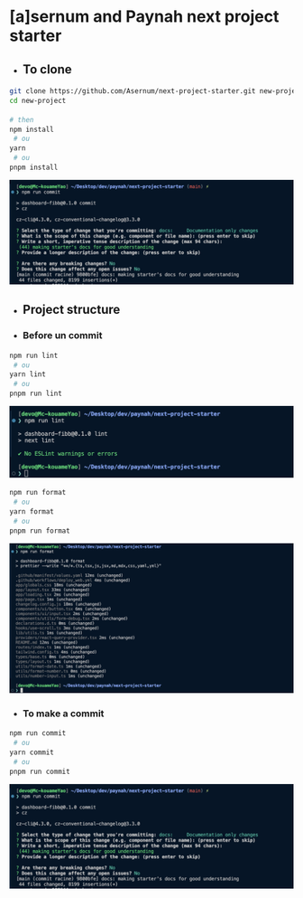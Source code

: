# [a]sernum and Paynah next project starter

- ## To clone

```bash
git clone https://github.com/Asernum/next-project-starter.git new-project
cd new-project

# then
npm install
 # ou
yarn
 # ou
pnpm install
```

![alt text](./docs/commit.png)

- ## Project structure

- ### Before un commit

```bash
npm run lint
 # ou
yarn lint
 # ou
pnpm run lint
```

![](./docs/lint.png)

```bash
npm run format
 # ou
yarn format
 # ou
pnpm run format
```

![alt text](./docs/format.png)

- ### To make a commit

```bash
npm run commit
 # ou
yarn commit
 # ou
pnpm run commit
```

![alt text](./docs/commit.png)
